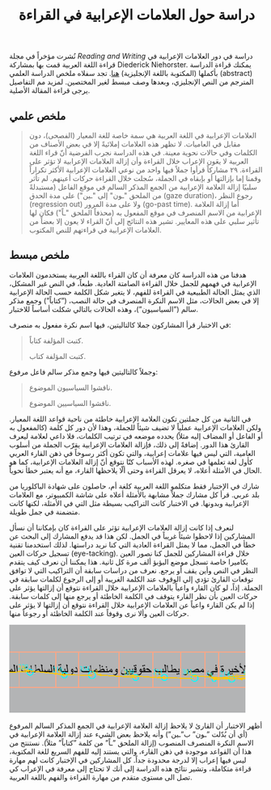 ﻿---
layout: post
title: دراسة حول العلامات الإعرابية في القراءة
permalink: /parsing-non-standard-ar/
lang: ar
length: medium
tags:
    - linguistics
 # updates: 
 #  - date:
 #    contents:
excerpt_separator: <!--excerpt_end-->
# thumbnail: /images/2020-08-30/tracking.png
---

نُشرت مؤخراً في مجلة *Reading and Writing* دراسة في دور العلامات الإعرابية في قراءة اللغة العربية قمت بها بمشاركة Diederick Niehorster. يمكنك قراءة الدراسة بأكملها (المكتوبة باللغة الإنجليزية) [هنا](https://link.springer.com/article/10.1007/s11145-020-10040-6). تجد سفلاه ملخص الدراسة العلمي (abstract) المترجم من النص الإنجليزي، وبعدها وصف مبسط  لغير المختصين. لمزيد مم التفاصيل يرجى قراءة المقالة الأصلية.

<!--excerpt_end-->

## ملخص علمي

> العلامات الإعرابية في اللغة العربية هي سمة خاصة للغة المعيار (الفصحى)، دون مقابل في العاميات. لا تظهر هذه العلامات إملائيةً إلا في بعض الأصناف من الكلمات وفي حالات نحوية معينة. في هذه الدراسة نجرب الفرضية أنّ قراء اللغة العربية لا يعَون الإعراب خلال القراءة وأن إزالة العلامات الإعرابية لا تؤثر على القراءة. ٢٩ مشاركاً قرأوا جملاً فيها واحد من نوعي العلامات الإعرابية الأكثر تكراراً وقمنا إما بإزالتها أو بإبقاه في الجملة، سُجلت خلال القراءة حركات أعينهم. لم تأثر سلبيًا إزالة العلامة الإعرابية من الجمع المذكر السالم في موقع الفاعل (مستبدلةً من الملحق "ـون" إلى "ـين") على مدة الحدق (gaze duration)، رجوع النظر (regression out) ولا على مدة المرور (go-past time). أما إزالة العلامة الإعرابية من الاسم المنصرف في موقع المفعول به (محذفاً الملحق "ـاً") فكان لها تأثير سلبي على هذه المعايير. تشير هذه النتائج إلى أنّ القراء لا يعون إلا بعضاً من العلامات الإعرابية في قراءتهم للنص المكتوب.

## ملخص مبسط

هدفنا من هذه الدراسة كان معرفة أن كان القراء باللغة العربية يستخدمون العلامات الإعرابية في فهمهم للجمل خلال القراءة الصامتة العادية. طبعاً، في النص غير المشكل، الذي يمثل الحالة الطبيعية في القراءة للفهم، لا يتغير شكل الكلمة حسب الحالة الإعرابية إلا في بعض الحالات، مثل الاسم النكرة المنصرف في حالة النصب، (”كتاباً”) وجمع مذكر سالم (”السياسيون”)، وهذه الحالات بالتالي شكلت أساساً للاختبار.

في الاختبار قرأ المشاركون جملا كالتاليتين، فيها اسم نكرة مفعول به منصرف:

> كتبت المؤلفة كتاباً.
>
> كتبت المؤلفة كتاب.


وجملاً كالتاليتين فيها وجمع مذكر سالم فاعل مرفوع:

> ناقشوا السياسيون الموضوع.
>
> ناقشوا السياسيين الموضوع.

في الثانية من كل جملتين تكون العلامة الإعرابية خاطئة من ناحية قواعد اللغة المعيار. ولكن العلامات الإعرابية عملياً لا تضيف شيئاً للجملة، وهذا لأن دور كل كلمة (كالمفعول به أو الفاعل أو المضاف إليه مثلاً) يحدده موضعه في ترتيب الكلمات، فلا داعي لعلامة ليعرف القارئ هذا الدور. إضافةً إلى ذلك، فإزالة العلامات الإعرابية يقرّب الجملة من أسلوب العامية، التي ليس فيها علامات إعرابية، والتي تكون أكثر رسوخاً في ذهن القارء العربي كأول لغة تعلمها في صغره. لهذه الأسباب كنّا نتوقع أنّ إزالة العلامات الإعرابية، كما هو الحال في الأمثلة أعلاه، لا يعرقل القراءة وحتى ألّا يلاحظها القارء، مع أنه يعتبر خطأ نحوياً.

شارك في الإختبار فقط متكلمو اللغة العربية كلغة أم، حاصلون على شهادة الباكلوريا من بلد عربي. قرأ كل مشارك جملاً مشابهة بالأمثلة أعلاه على شاشة الكمبيوتر، مع العلامات الإعرابية وبدونها. في الاختبار كانت التراكيب بسيطة مثل التي في الأمثلة، لكنها كانت متضمنة في جمل طويلة.

لنعرف إذا كانت إزالة العلامات الإعرابية تؤثر على القراءة كان بإمكاننا أن نسأل المشاركين إذا لاحظوا شيئاً غريباً في الجمل. لكن هذا قد يدفع المشارك إلى البحث عن خطأ في الجمل، مما لا يمثل القراءة العادية التي كنا نريد دراستها. لذلك استخدمنا تقنية تسجيل حركات العين (eye-tacking). خلال قراءة المشاركين للجمل كنا نصور العين بكاميرا خاصة تسجل موضع البؤبؤ ألف مرة كل ثانية. هذا يمكننا أن نعرف كيف يتقدم النظر في النص وأين يقف أو يرجع. نعرف من دراسات سابقة أن التراكيب التي لا توافق توقعات القارئ تؤدي إلي الوقوف عند الكلمة الغريبة أو إلى الرجوع لكلمات سابقة في الجملة. إذاً، لو كان القارء واعياً بالعلامات الإعرابية خلال القراءة نتوقع أن إزالتها يؤثر على حركات العين بأن نظر القارء يتوقف في الكلمة الخاطئة أو يرجع منها إلى كلمات سابقة. إذا لم يكن القارء واعياً عن العلامات الإعرابية خلال القراءة نتوقع أن إزالتها لا يؤثر على حركات العين وألا نرى وقوفاً عند الكلمة الخاظئة أو رجوعاً منها.

![تحليل حركات العين](/images/2020-08-30/tracking.png)

أظهر الاختبار أن القارئ لا يلاحظ إزالة العلامة الإعرابية في الجمع المذكر السالم المرفوع (أي أن بُدّلت ”ـون” ب”ـين”) وأنه يلاحظ بعض الشيء عند إزالة العلامة الإعرابية في الاسم النكرة المنصرف المنصوب (إزالة الملحق ”ـاً” من كلمة ”كتاباً” مثلاً). نستنتج من هذا أن القواعد موجودة في ذهن القارء، والتي يستند إليه للفهم السريع للغة المكتوبة، ليس فيها إعراب إلا لدرجة محدودة جداً. كل المشاركين في الإختبار كانت لهم مهارة قراءة متكاملة، وتشير نتائج هذه الدراسة إلى أنك لا تحتاج إلى معرفة في الإعراب كي تصل الى مستوى متقدم من مهارة القراءة والفهم باللغة العربية.

